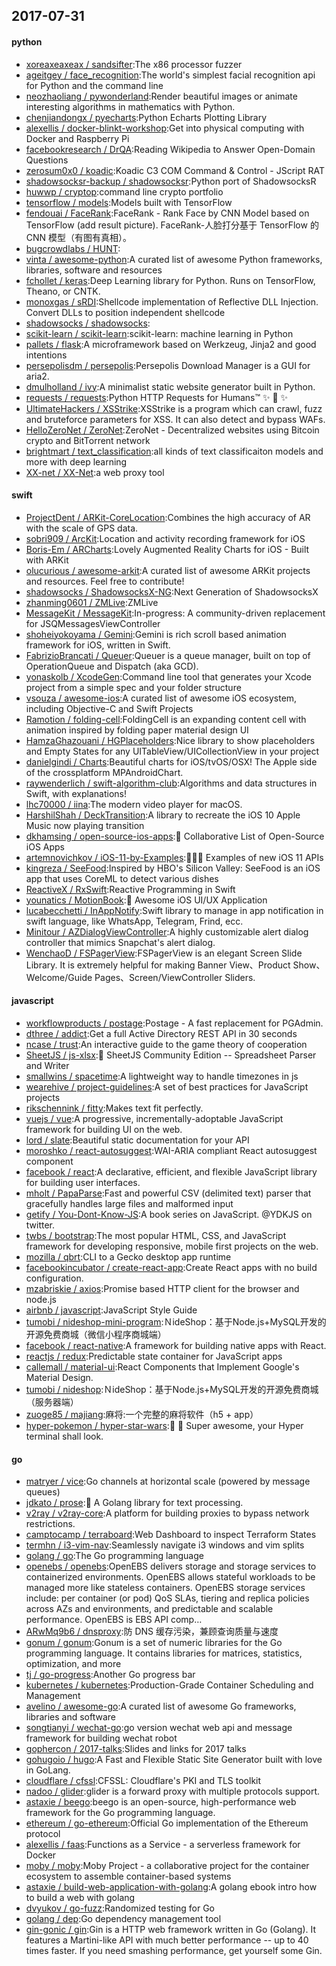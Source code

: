 ## 2017-07-31

#### python
* [xoreaxeaxeax / sandsifter](https://github.com/xoreaxeaxeax/sandsifter):The x86 processor fuzzer
* [ageitgey / face_recognition](https://github.com/ageitgey/face_recognition):The world's simplest facial recognition api for Python and the command line
* [neozhaoliang / pywonderland](https://github.com/neozhaoliang/pywonderland):Render beautiful images or animate interesting algorithms in mathematics with Python.
* [chenjiandongx / pyecharts](https://github.com/chenjiandongx/pyecharts):Python Echarts Plotting Library
* [alexellis / docker-blinkt-workshop](https://github.com/alexellis/docker-blinkt-workshop):Get into physical computing with Docker and Raspberry Pi
* [facebookresearch / DrQA](https://github.com/facebookresearch/DrQA):Reading Wikipedia to Answer Open-Domain Questions
* [zerosum0x0 / koadic](https://github.com/zerosum0x0/koadic):Koadic C3 COM Command & Control - JScript RAT
* [shadowsocksr-backup / shadowsocksr](https://github.com/shadowsocksr-backup/shadowsocksr):Python port of ShadowsocksR
* [huwwp / cryptop](https://github.com/huwwp/cryptop):command line crypto portfolio
* [tensorflow / models](https://github.com/tensorflow/models):Models built with TensorFlow
* [fendouai / FaceRank](https://github.com/fendouai/FaceRank):FaceRank - Rank Face by CNN Model based on TensorFlow (add result picture). FaceRank-人脸打分基于 TensorFlow 的 CNN 模型（有图有真相）。
* [bugcrowdlabs / HUNT](https://github.com/bugcrowdlabs/HUNT):
* [vinta / awesome-python](https://github.com/vinta/awesome-python):A curated list of awesome Python frameworks, libraries, software and resources
* [fchollet / keras](https://github.com/fchollet/keras):Deep Learning library for Python. Runs on TensorFlow, Theano, or CNTK.
* [monoxgas / sRDI](https://github.com/monoxgas/sRDI):Shellcode implementation of Reflective DLL Injection. Convert DLLs to position independent shellcode
* [shadowsocks / shadowsocks](https://github.com/shadowsocks/shadowsocks):
* [scikit-learn / scikit-learn](https://github.com/scikit-learn/scikit-learn):scikit-learn: machine learning in Python
* [pallets / flask](https://github.com/pallets/flask):A microframework based on Werkzeug, Jinja2 and good intentions
* [persepolisdm / persepolis](https://github.com/persepolisdm/persepolis):Persepolis Download Manager is a GUI for aria2.
* [dmulholland / ivy](https://github.com/dmulholland/ivy):A minimalist static website generator built in Python.
* [requests / requests](https://github.com/requests/requests):Python HTTP Requests for Humans™ ✨ 🍰 ✨
* [UltimateHackers / XSStrike](https://github.com/UltimateHackers/XSStrike):XSStrike is a program which can crawl, fuzz and bruteforce parameters for XSS. It can also detect and bypass WAFs.
* [HelloZeroNet / ZeroNet](https://github.com/HelloZeroNet/ZeroNet):ZeroNet - Decentralized websites using Bitcoin crypto and BitTorrent network
* [brightmart / text_classification](https://github.com/brightmart/text_classification):all kinds of text classificaiton models and more with deep learning
* [XX-net / XX-Net](https://github.com/XX-net/XX-Net):a web proxy tool

#### swift
* [ProjectDent / ARKit-CoreLocation](https://github.com/ProjectDent/ARKit-CoreLocation):Combines the high accuracy of AR with the scale of GPS data.
* [sobri909 / ArcKit](https://github.com/sobri909/ArcKit):Location and activity recording framework for iOS
* [Boris-Em / ARCharts](https://github.com/Boris-Em/ARCharts):Lovely Augmented Reality Charts for iOS - Built with ARKit
* [olucurious / awesome-arkit](https://github.com/olucurious/awesome-arkit):A curated list of awesome ARKit projects and resources. Feel free to contribute!
* [shadowsocks / ShadowsocksX-NG](https://github.com/shadowsocks/ShadowsocksX-NG):Next Generation of ShadowsocksX
* [zhanming0601 / ZMLive](https://github.com/zhanming0601/ZMLive):ZMLive
* [MessageKit / MessageKit](https://github.com/MessageKit/MessageKit):In-progress: A community-driven replacement for JSQMessagesViewController
* [shoheiyokoyama / Gemini](https://github.com/shoheiyokoyama/Gemini):Gemini is rich scroll based animation framework for iOS, written in Swift.
* [FabrizioBrancati / Queuer](https://github.com/FabrizioBrancati/Queuer):Queuer is a queue manager, built on top of OperationQueue and Dispatch (aka GCD).
* [yonaskolb / XcodeGen](https://github.com/yonaskolb/XcodeGen):Command line tool that generates your Xcode project from a simple spec and your folder structure
* [vsouza / awesome-ios](https://github.com/vsouza/awesome-ios):A curated list of awesome iOS ecosystem, including Objective-C and Swift Projects
* [Ramotion / folding-cell](https://github.com/Ramotion/folding-cell):FoldingCell is an expanding content cell with animation inspired by folding paper material design UI
* [HamzaGhazouani / HGPlaceholders](https://github.com/HamzaGhazouani/HGPlaceholders):Nice library to show placeholders and Empty States for any UITableView/UICollectionView in your project
* [danielgindi / Charts](https://github.com/danielgindi/Charts):Beautiful charts for iOS/tvOS/OSX! The Apple side of the crossplatform MPAndroidChart.
* [raywenderlich / swift-algorithm-club](https://github.com/raywenderlich/swift-algorithm-club):Algorithms and data structures in Swift, with explanations!
* [lhc70000 / iina](https://github.com/lhc70000/iina):The modern video player for macOS.
* [HarshilShah / DeckTransition](https://github.com/HarshilShah/DeckTransition):A library to recreate the iOS 10 Apple Music now playing transition
* [dkhamsing / open-source-ios-apps](https://github.com/dkhamsing/open-source-ios-apps):📱 Collaborative List of Open-Source iOS Apps
* [artemnovichkov / iOS-11-by-Examples](https://github.com/artemnovichkov/iOS-11-by-Examples):👨🏻‍💻 Examples of new iOS 11 APIs
* [kingreza / SeeFood](https://github.com/kingreza/SeeFood):Inspired by HBO's Silicon Valley: SeeFood is an iOS app that uses CoreML to detect various dishes
* [ReactiveX / RxSwift](https://github.com/ReactiveX/RxSwift):Reactive Programming in Swift
* [younatics / MotionBook](https://github.com/younatics/MotionBook):📖 Awesome iOS UI/UX Application
* [lucabecchetti / InAppNotify](https://github.com/lucabecchetti/InAppNotify):Swift library to manage in app notification in swift language, like WhatsApp, Telegram, Frind, ecc.
* [Minitour / AZDialogViewController](https://github.com/Minitour/AZDialogViewController):A highly customizable alert dialog controller that mimics Snapchat's alert dialog.
* [WenchaoD / FSPagerView](https://github.com/WenchaoD/FSPagerView):FSPagerView is an elegant Screen Slide Library. It is extremely helpful for making Banner View、Product Show、Welcome/Guide Pages、Screen/ViewController Sliders.

#### javascript
* [workflowproducts / postage](https://github.com/workflowproducts/postage):Postage - A fast replacement for PGAdmin.
* [dthree / addict](https://github.com/dthree/addict):Get a full Active Directory REST API in 30 seconds
* [ncase / trust](https://github.com/ncase/trust):An interactive guide to the game theory of cooperation
* [SheetJS / js-xlsx](https://github.com/SheetJS/js-xlsx):📗 SheetJS Community Edition -- Spreadsheet Parser and Writer
* [smallwins / spacetime](https://github.com/smallwins/spacetime):A lightweight way to handle timezones in js
* [wearehive / project-guidelines](https://github.com/wearehive/project-guidelines):A set of best practices for JavaScript projects
* [rikschennink / fitty](https://github.com/rikschennink/fitty):Makes text fit perfectly.
* [vuejs / vue](https://github.com/vuejs/vue):A progressive, incrementally-adoptable JavaScript framework for building UI on the web.
* [lord / slate](https://github.com/lord/slate):Beautiful static documentation for your API
* [moroshko / react-autosuggest](https://github.com/moroshko/react-autosuggest):WAI-ARIA compliant React autosuggest component
* [facebook / react](https://github.com/facebook/react):A declarative, efficient, and flexible JavaScript library for building user interfaces.
* [mholt / PapaParse](https://github.com/mholt/PapaParse):Fast and powerful CSV (delimited text) parser that gracefully handles large files and malformed input
* [getify / You-Dont-Know-JS](https://github.com/getify/You-Dont-Know-JS):A book series on JavaScript. @YDKJS on twitter.
* [twbs / bootstrap](https://github.com/twbs/bootstrap):The most popular HTML, CSS, and JavaScript framework for developing responsive, mobile first projects on the web.
* [mozilla / qbrt](https://github.com/mozilla/qbrt):CLI to a Gecko desktop app runtime
* [facebookincubator / create-react-app](https://github.com/facebookincubator/create-react-app):Create React apps with no build configuration.
* [mzabriskie / axios](https://github.com/mzabriskie/axios):Promise based HTTP client for the browser and node.js
* [airbnb / javascript](https://github.com/airbnb/javascript):JavaScript Style Guide
* [tumobi / nideshop-mini-program](https://github.com/tumobi/nideshop-mini-program):ＮideShop：基于Node.js+MySQL开发的开源免费商城（微信小程序商城端）
* [facebook / react-native](https://github.com/facebook/react-native):A framework for building native apps with React.
* [reactjs / redux](https://github.com/reactjs/redux):Predictable state container for JavaScript apps
* [callemall / material-ui](https://github.com/callemall/material-ui):React Components that Implement Google's Material Design.
* [tumobi / nideshop](https://github.com/tumobi/nideshop):ＮideShop：基于Node.js+MySQL开发的开源免费商城（服务器端）
* [zuoge85 / majiang](https://github.com/zuoge85/majiang):麻将:一个完整的麻将软件（h5 + app）
* [hyper-pokemon / hyper-star-wars](https://github.com/hyper-pokemon/hyper-star-wars):🌟 🚀 Super awesome, your Hyper terminal shall look.

#### go
* [matryer / vice](https://github.com/matryer/vice):Go channels at horizontal scale (powered by message queues)
* [jdkato / prose](https://github.com/jdkato/prose):📖 A Golang library for text processing.
* [v2ray / v2ray-core](https://github.com/v2ray/v2ray-core):A platform for building proxies to bypass network restrictions.
* [camptocamp / terraboard](https://github.com/camptocamp/terraboard):Web Dashboard to inspect Terraform States
* [termhn / i3-vim-nav](https://github.com/termhn/i3-vim-nav):Seamlessly navigate i3 windows and vim splits
* [golang / go](https://github.com/golang/go):The Go programming language
* [openebs / openebs](https://github.com/openebs/openebs):OpenEBS delivers storage and storage services to containerized environments. OpenEBS allows stateful workloads to be managed more like stateless containers. OpenEBS storage services include: per container (or pod) QoS SLAs, tiering and replica policies across AZs and environments, and predictable and scalable performance. OpenEBS is EBS API comp…
* [ARwMq9b6 / dnsproxy](https://github.com/ARwMq9b6/dnsproxy):防 DNS 缓存污染，兼顾查询质量与速度
* [gonum / gonum](https://github.com/gonum/gonum):Gonum is a set of numeric libraries for the Go programming language. It contains libraries for matrices, statistics, optimization, and more
* [tj / go-progress](https://github.com/tj/go-progress):Another Go progress bar
* [kubernetes / kubernetes](https://github.com/kubernetes/kubernetes):Production-Grade Container Scheduling and Management
* [avelino / awesome-go](https://github.com/avelino/awesome-go):A curated list of awesome Go frameworks, libraries and software
* [songtianyi / wechat-go](https://github.com/songtianyi/wechat-go):go version wechat web api and message framework for building wechat robot
* [gophercon / 2017-talks](https://github.com/gophercon/2017-talks):Slides and links for 2017 talks
* [gohugoio / hugo](https://github.com/gohugoio/hugo):A Fast and Flexible Static Site Generator built with love in GoLang.
* [cloudflare / cfssl](https://github.com/cloudflare/cfssl):CFSSL: Cloudflare's PKI and TLS toolkit
* [nadoo / glider](https://github.com/nadoo/glider):glider is a forward proxy with multiple protocols support.
* [astaxie / beego](https://github.com/astaxie/beego):beego is an open-source, high-performance web framework for the Go programming language.
* [ethereum / go-ethereum](https://github.com/ethereum/go-ethereum):Official Go implementation of the Ethereum protocol
* [alexellis / faas](https://github.com/alexellis/faas):Functions as a Service - a serverless framework for Docker
* [moby / moby](https://github.com/moby/moby):Moby Project - a collaborative project for the container ecosystem to assemble container-based systems
* [astaxie / build-web-application-with-golang](https://github.com/astaxie/build-web-application-with-golang):A golang ebook intro how to build a web with golang
* [dvyukov / go-fuzz](https://github.com/dvyukov/go-fuzz):Randomized testing for Go
* [golang / dep](https://github.com/golang/dep):Go dependency management tool
* [gin-gonic / gin](https://github.com/gin-gonic/gin):Gin is a HTTP web framework written in Go (Golang). It features a Martini-like API with much better performance -- up to 40 times faster. If you need smashing performance, get yourself some Gin.
